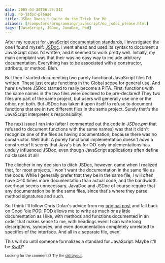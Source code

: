 ```yaml
--- 
date: 2005-03-30T06:35:34Z
slug: no-jsdoc-please
title: JSDoc Doesn't Quite do the Trick for Me
aliases: [/computers/programming/javascript/no_jsdoc_please.html]
tags: [JavaScript, JSDoc, JavaDoc, Pod]
---
```


<p>After my <a href="/computers/programming/javascript/documentation_standard.html" title="I ask, &#x201c;Is there a JavaScript Library Documentation Standard?&#x201d;">request for JavaScript documentation standards</a>, I investigated the one I found myself: <a href="http://jsdoc.sourceforge.net/" title="Learn about JSDoc (written in Perl!) on the project home page">JSDoc</a>. I went ahead and used its syntax to document a JavaScript class I'd written, and it seemed to work pretty well. Initially, my main complaint was that their was no easy way to include arbitrary documentation. Everything has to be associated with a constructor, attribute, or method. Bleh.</p>

<p>But then I started documenting two purely functional JavaScript files I'd written. These just create functions in the Global scope for general use. And here's where JSDoc started to really become a PITA. First, functions with the same names in the two files were declared to be pre-declared! They two files are part of the same project, but users will generally use one or the other, not both. But JSDoc has taken it upon itself to refuse to document functions that are in two different files in the same project. Surely that's the JavaScript interpreter's responsibility!</p>

<p>The next issue I ran into (after I commented out the code in <em>JSDoc.pm</em> that refused to document functions with the same names) was that it didn't recognize one of the files as having documentation, because there was no constructor. Well duh! A purely functional implementation doesn't <em>have</em> a constructor! It seems that Java's bias for OO-only implementations has unduly influenced JSDoc, even though JavaScript applications often define no classes at all!</p>

<p>The clincher in my decision to ditch JSDoc, however, came when I realized that, for most projects, I won't want the documentation in the same file as the code. While I generally prefer that they be in the same file, I will often have 4-10 times more documentation than actual code, and the bandwidth overhead seems unnecessary. JavaDoc and JSDoc of course require that any documentation be in the same files, since that's where they parse method signatures and such.</p>

<p>So I think I'll follow Chris Dolan's advice from my <a href="/computers/programming/javascript/documentation_standard.html" title="Is there a JavaScript Library Documentation Standard?">original post</a> and fall back on Good 'ole <a href="http://search.cpan.org/dist/perl/pod/perlpod.pod" title="Read the POD documentation on CPAN">POD</a>. POD allows me to write as much or as little documentation as I like, with methods and functions documented in an order that makes sense to me, with headings even! I can write long descriptions, synopses, and even documentation completely unrelated to specifics of the interface. And all in a separate file, even!</p>

<p>This will do until someone formalizes a standard for JavaScript. Maybe it'll be <a href="http://kwiki.org/?KwiD" title="KWID is a proposed replacement format for Perl's POD format; read more about it here.">KwiD</a>?</p>

<p class="past"><small>Looking for the comments? Try the <a rel="nofollow" href="//past.justatheory.com/computers/programming/javascript/no_jsdoc_please.html">old layout</a>.</small></p>


